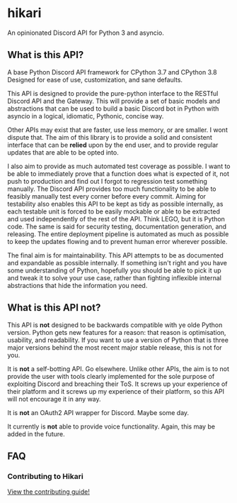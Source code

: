 # hikari

An opinionated Discord API for Python 3 and asyncio.

## What is this API?

A base Python Discord API framework for CPython 3.7 and CPython 3.8 Designed for ease of use,
customization, and sane defaults.

This API is designed to provide the pure-python interface to the RESTful Discord API and the Gateway. This will provide
a set of basic models and abstractions that can be used to build a basic Discord bot in Python with asyncio in a
logical, idiomatic, Pythonic, concise way.

Other APIs may exist that are faster, use less memory, or are smaller. I wont dispute that. The aim of this library is
to provide a solid and consistent interface that can be __relied__ upon by the end user, and to provide regular updates
that are able to be opted into.

I also aim to provide as much automated test coverage as possible. I want to be able to immediately prove that a
function does what is expected of it, not push to production and find out I forgot to regression test something
manually. The Discord API provides too much functionality to be able to feasibly manually test every corner before
every commit. Aiming for testability also enables this API to be kept as tidy as possible internally, as each testable
unit is forced to be easily mockable or able to be extracted and used independently of the rest of the API. Think LEGO,
but it is Python code. The same is said for security testing, documentation generation, and releasing. The entire
deployment pipeline is automated as much as possible to keep the updates flowing and to prevent human error wherever
possible.

The final aim is for maintainability. This API attempts to be as documented and expandable as possible internally. If
something isn't right and you have some understanding of Python, hopefully you should be able to pick it up and tweak it
to solve your use case, rather than fighting inflexible internal abstractions that hide the information you need.

## What is this API **not**?

This API is **not** designed to be backwards compatible with ye olde Python version. Python gets new features for a
reason: that reason is optimisation, usability, and readability. If you want to use a version of Python that is three
major versions behind the most recent major stable release, this is not for you.

It is **not** a self-botting API. Go elsewhere. Unlike other APIs, the aim is to not provide the user with tools
clearly implemented for the sole purpose of exploiting Discord and breaching their ToS. It screws up your experience of
their platform and it screws up my experience of their platform, so this API will not encourage it in any way.

It is **not** an OAuth2 API wrapper for Discord. Maybe some day.

It currently is **not** able to provide voice functionality. Again, this may be added in the future.

## FAQ

### Contributing to Hikari

[View the contributing guide!](https://gitlab.com/nekokatt/hikari/-/wiki_pages/Contributing)
